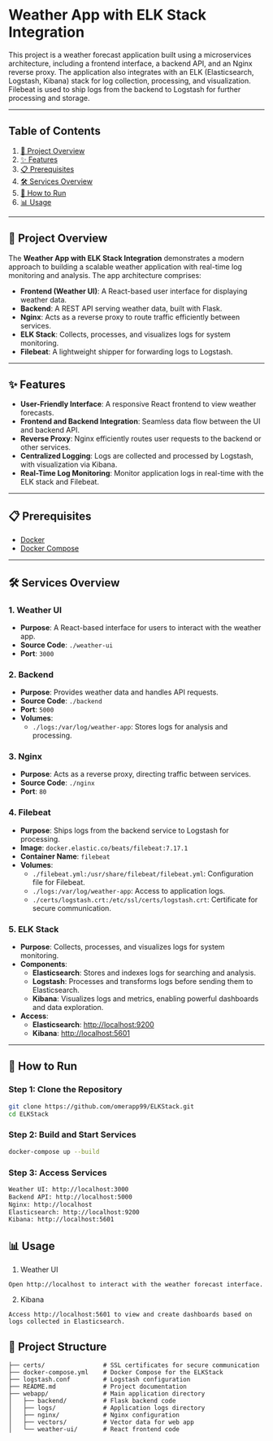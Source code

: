 # Weather App with ELK Stack Integration

This project is a weather forecast application built using a microservices architecture, including a frontend interface, a backend API, and an Nginx reverse proxy. The application also integrates with an ELK (Elasticsearch, Logstash, Kibana) stack for log collection, processing, and visualization. Filebeat is used to ship logs from the backend to Logstash for further processing and storage.

---

## Table of Contents

1. [📌 Project Overview](#-project-overview)
2. [✨ Features](#-features)
3. [📋 Prerequisites](#-prerequisites)
4. [🛠️ Services Overview](#-services-overview)
5. [🚀 How to Run](#-how-to-run)
6. [📊 Usage](#-usage)

---

## 📌 Project Overview

The **Weather App with ELK Stack Integration** demonstrates a modern approach to building a scalable weather application with real-time log monitoring and analysis. The app architecture comprises:

- **Frontend (Weather UI)**: A React-based user interface for displaying weather data.
- **Backend**: A REST API serving weather data, built with Flask.
- **Nginx**: Acts as a reverse proxy to route traffic efficiently between services.
- **ELK Stack**: Collects, processes, and visualizes logs for system monitoring.
- **Filebeat**: A lightweight shipper for forwarding logs to Logstash.

---

## ✨ Features

- **User-Friendly Interface**: A responsive React frontend to view weather forecasts.
- **Frontend and Backend Integration**: Seamless data flow between the UI and backend API.
- **Reverse Proxy**: Nginx efficiently routes user requests to the backend or other services.
- **Centralized Logging**: Logs are collected and processed by Logstash, with visualization via Kibana.
- **Real-Time Log Monitoring**: Monitor application logs in real-time with the ELK stack and Filebeat.

---

## 📋 Prerequisites

- [Docker](https://www.docker.com/)
- [Docker Compose](https://docs.docker.com/compose/)

---

## 🛠️ Services Overview

### 1. **Weather UI**
- **Purpose**: A React-based interface for users to interact with the weather app.
- **Source Code**: `./weather-ui`
- **Port**: `3000`

### 2. **Backend**
- **Purpose**: Provides weather data and handles API requests.
- **Source Code**: `./backend`
- **Port**: `5000`
- **Volumes**:
  - `./logs:/var/log/weather-app`: Stores logs for analysis and processing.

### 3. **Nginx**
- **Purpose**: Acts as a reverse proxy, directing traffic between services.
- **Source Code**: `./nginx`
- **Port**: `80`

### 4. **Filebeat**
- **Purpose**: Ships logs from the backend service to Logstash for processing.
- **Image**: `docker.elastic.co/beats/filebeat:7.17.1`
- **Container Name**: `filebeat`
- **Volumes**:
  - `./filebeat.yml:/usr/share/filebeat/filebeat.yml`: Configuration file for Filebeat.
  - `./logs:/var/log/weather-app`: Access to application logs.
  - `./certs/logstash.crt:/etc/ssl/certs/logstash.crt`: Certificate for secure communication.

### 5. **ELK Stack**
- **Purpose**: Collects, processes, and visualizes logs for system monitoring.
- **Components**:
  - **Elasticsearch**: Stores and indexes logs for searching and analysis.
  - **Logstash**: Processes and transforms logs before sending them to Elasticsearch.
  - **Kibana**: Visualizes logs and metrics, enabling powerful dashboards and data exploration.
- **Access**:
  - **Elasticsearch**: [http://localhost:9200](http://localhost:9200)
  - **Kibana**: [http://localhost:5601](http://localhost:5601)

---

## 🚀 How to Run

### Step 1: Clone the Repository
```bash
git clone https://github.com/omerapp99/ELKStack.git
cd ELKStack
```
### Step 2: Build and Start Services
```bash
docker-compose up --build
```

### Step 3: Access Services
```bash
Weather UI: http://localhost:3000
Backend API: http://localhost:5000
Nginx: http://localhost
Elasticsearch: http://localhost:9200
Kibana: http://localhost:5601
```

## 📊 Usage
1. Weather UI
```    
Open http://localhost to interact with the weather forecast interface.
```
2. Kibana
```
Access http://localhost:5601 to view and create dashboards based on logs collected in Elasticsearch.
```

## 📂 Project Structure
```
├── certs/                # SSL certificates for secure communication
├── docker-compose.yml    # Docker Compose for the ELKStack
├── logstash.conf         # Logstash configuration
├── README.md             # Project documentation
├── webapp/               # Main application directory
│   ├── backend/          # Flask backend code
│   ├── logs/             # Application logs directory
│   ├── nginx/            # Nginx configuration
│   ├── vectors/          # Vector data for web app
│   └── weather-ui/       # React frontend code
```